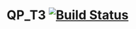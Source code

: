# QP_T3 [![Build Status](https://travis-ci.org/BBordin/QP_T3.svg?branch=master)](https://travis-ci.org/BBordin/QP_T3)

